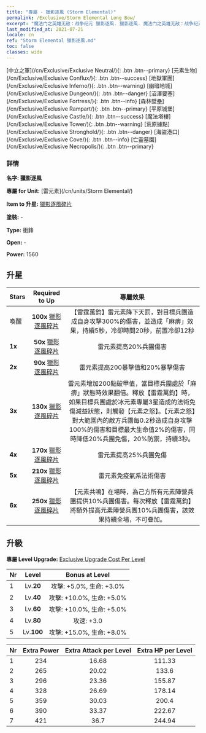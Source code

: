 ```yaml
---
title: "專屬 - 獵影逐風 (Storm Elemental)"
permalink: /Exclusive/Storm Elemental Long Bow/
excerpt: "魔法门之英雄无敌：战争纪元 獵影逐風. 獵影逐風. 魔法门之英雄无敌：战争纪元 專屬 獵影逐風. 雷元素 專屬."
last_modified_at: 2021-07-21
locale: cn
ref: "Storm Elemental 獵影逐風.md"
toc: false
classes: wide
---
```

 [中立之軍](/cn/Exclusive/Exclusive Neutral/){: .btn .btn--primary} [元素生物](/cn/Exclusive/Exclusive Conflux/){: .btn .btn--success} [地獄軍團](/cn/Exclusive/Exclusive Inferno/){: .btn .btn--warning} [幽暗地城](/cn/Exclusive/Exclusive Dungeon/){: .btn .btn--danger} [沼澤要塞](/cn/Exclusive/Exclusive Fortress/){: .btn .btn--info} [森林壁壘](/cn/Exclusive/Exclusive Rampart/){: .btn .btn--primary} [平原城堡](/cn/Exclusive/Exclusive Castle/){: .btn .btn--success} [魔法塔樓](/cn/Exclusive/Exclusive Tower/){: .btn .btn--warning} [荒原據點](/cn/Exclusive/Exclusive Stronghold/){: .btn .btn--danger} [海盜港口](/cn/Exclusive/Exclusive Cove/){: .btn .btn--info} [亡靈墓園](/cn/Exclusive/Exclusive Necropolis/){: .btn .btn--primary} 

### 詳情
 **名字: 獵影逐風** 

 **專屬 for Unit:** [雷元素](/cn/units/Storm Elemental/) 

 **Item to 升星:** [獵影逐風碎片](/cn/Items/con_914/)

 **塗裝:** -

 **Type:** 衝鋒

 **Open:** -

 **Power:** 1560

## 升星

  |     Stars    |  Required to Up | 專屬效果 |
  |:-------------|:---------------:|:---------------:|
  |  喚醒  | **100x** [獵影逐風碎片](/cn/Items/con_914/) | 【雷霆萬鈞】雷元素降下天罰，對目標兵團造成自身攻擊300%的傷害，並造成「麻痹」效果，持續5秒，冷卻時間20秒，前置冷卻12秒 |
  | **1x** <i class="fas fa-star"/> | **50x** [獵影逐風碎片](/cn/Items/con_914/) | 雷元素提高20%兵團傷害 |
  | **2x** <i class="fas fa-star"/> | **90x** [獵影逐風碎片](/cn/Items/con_914/) | 雷元素提高200暴擊值和20%暴擊傷害 |
  | **3x** <i class="fas fa-star"/> | **130x** [獵影逐風碎片](/cn/Items/con_914/) | 雷元素增加200點破甲值，當目標兵團處於「麻痹」狀態時效果翻倍。釋放【雷霆萬鈞】時，如果目標兵團處於冰元素專屬3星造成的法術免傷減益狀態，則觸發【元素之怒】。【元素之怒】對大範圍內的敵方兵團每0.2秒造成自身攻擊100%的傷害和目標最大生命值2%的傷害，同時降低20%兵團免傷，20%防禦，持續3秒。 |
  | **4x** <i class="fas fa-star"/> | **170x** [獵影逐風碎片](/cn/Items/con_914/) | 雷元素提高25%兵團免傷 |
  | **5x** <i class="fas fa-star"/> | **210x** [獵影逐風碎片](/cn/Items/con_914/) | 雷元素免疫氣系法術傷害 |
  | **6x** <i class="fas fa-star"/> | **250x** [獵影逐風碎片](/cn/Items/con_914/) | 【元素共鳴】在場時，為己方所有元素陣營兵團提供10%兵團傷害。每次釋放【雷霆萬鈞】將額外提高元素陣營兵團10%兵團傷害，該效果持續全場，不可疊加。 |


## 升級
 **專屬 Level Upgrade:** [Exclusive Upgrade Cost Per Level](/Exclusive/ExclusiveUpgradeCostPerLevel/)

  |  Nr  |   Level  | Bonus at Level |
  |:-----|:--------:|:--------------:|
  | 1 | Lv.**20** | 攻擊: +5.0%, 生命: +3.0% |
  | 2 | Lv.**40** | 攻擊: +10.0%, 生命: +5.0% |
  | 3 | Lv.**60** | 攻擊: +10.0%, 生命: +5.0% |
  | 4 | Lv.**80** | 攻速: +3.0 |
  | 5 | Lv.**100** | 攻擊: +15.0%, 生命: +8.0% |


  |  Nr  |  Extra Power | Extra Attack per Level | Extra HP per Level |
  |:-----|:--------:|:--------:|:--------:|
  | 1 | 234 | 16.68 | 111.33 |
  | 2 | 265 | 20.02 | 133.6 |
  | 3 | 296 | 23.36 | 155.87 |
  | 4 | 328 | 26.69 | 178.14 |
  | 5 | 359 | 30.03 | 200.4 |
  | 6 | 390 | 33.37 | 222.67 |
  | 7 | 421 | 36.7 | 244.94 |


